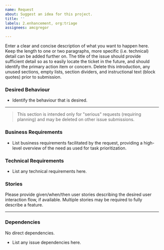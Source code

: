 ```yaml
---
name: Request
about: Suggest an idea for this project.
title: ''
labels: 2.enhancement, org:triage
assignees: amcgregor

---
```


Enter a clear and concise description of what you want to happen here. Keep the length to one or two paragraphs, more specific (i.e. technical) detail can be added further on. The title of the issue should provide sufficient detail so as to easily locate the ticket in the future, and should identify the primary action item or concern. Delete this introduction, any unused sections, empty lists, section dividers, and instructional text (block quotes) prior to submission.


### Desired Behaviour

* Identify the behaviour that is desired.

---

> This section is intended only for "serious" requests (requiring planning) and may be deleted on other issue submissions.

### Business Requirements

* List business requirements facilitated by the request, providing a high-level overview of the need as used for task prioritization.


### Technical Requirements

* List any technical requirements here.


### Stories

Please provide given/when/then user stories describing the desired user interaction flow, if available. Multiple stories may be required to fully describe a feature.

---

### Dependencies

No direct dependencies.

* List any issue dependencies here.